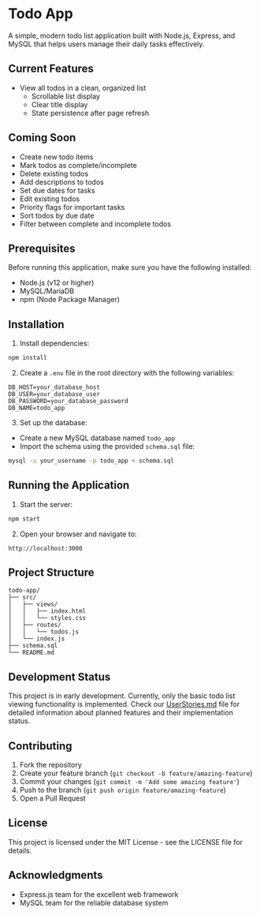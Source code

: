 # Todo App

A simple, modern todo list application built with Node.js, Express, and MySQL that helps users manage their daily tasks effectively.

## Current Features

- View all todos in a clean, organized list
  - Scrollable list display
  - Clear title display
  - State persistence after page refresh

## Coming Soon

- Create new todo items
- Mark todos as complete/incomplete
- Delete existing todos
- Add descriptions to todos
- Set due dates for tasks
- Edit existing todos
- Priority flags for important tasks
- Sort todos by due date
- Filter between complete and incomplete todos

## Prerequisites

Before running this application, make sure you have the following installed:
- Node.js (v12 or higher)
- MySQL/MariaDB
- npm (Node Package Manager)

## Installation

1. Install dependencies:
```bash
npm install
```

2. Create a `.env` file in the root directory with the following variables:
```
DB_HOST=your_database_host
DB_USER=your_database_user
DB_PASSWORD=your_database_password
DB_NAME=todo_app
```

3. Set up the database:
- Create a new MySQL database named `todo_app`
- Import the schema using the provided `schema.sql` file:
```bash
mysql -u your_username -p todo_app < schema.sql
```

## Running the Application

1. Start the server:
```bash
npm start
```

2. Open your browser and navigate to:
```
http://localhost:3000
```

## Project Structure

```
todo-app/
├── src/
│   ├── views/
│   │   ├── index.html
│   │   └── styles.css
│   ├── routes/
│   │   └── todos.js
│   └── index.js
├── schema.sql
└── README.md
```

## Development Status

This project is in early development. Currently, only the basic todo list viewing functionality is implemented. Check our [UserStories.md](UserStories.md) file for detailed information about planned features and their implementation status.

## Contributing

1. Fork the repository
2. Create your feature branch (`git checkout -b feature/amazing-feature`)
3. Commit your changes (`git commit -m 'Add some amazing feature'`)
4. Push to the branch (`git push origin feature/amazing-feature`)
5. Open a Pull Request

## License

This project is licensed under the MIT License - see the LICENSE file for details.

## Acknowledgments

- Express.js team for the excellent web framework
- MySQL team for the reliable database system
